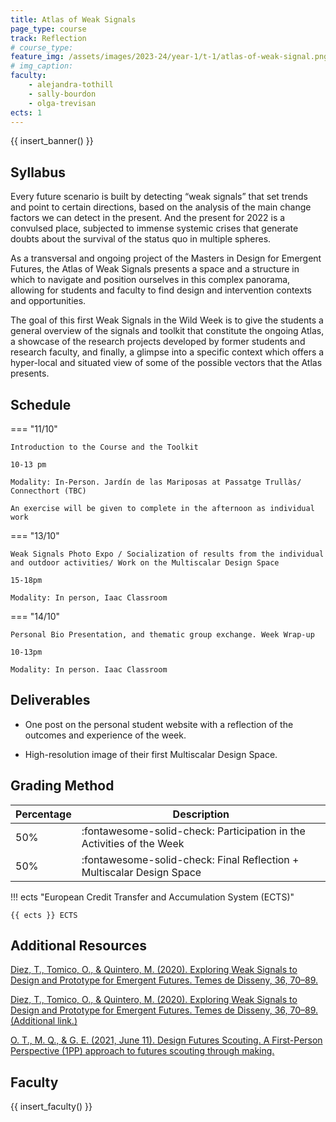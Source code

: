 ```yaml
---
title: Atlas of Weak Signals
page_type: course
track: Reflection
# course_type:
feature_img: /assets/images/2023-24/year-1/t-1/atlas-of-weak-signal.png
# img_caption:
faculty:
    - alejandra-tothill
    - sally-bourdon
    - olga-trevisan
ects: 1
---
```


{{ insert_banner() }}

## Syllabus

Every future scenario is built by detecting “weak signals” that set trends and point to certain directions, based on the analysis of the main change factors we can detect in the present. And the present for 2022 is a convulsed place, subjected to immense systemic crises that generate doubts about the survival of the status quo in multiple spheres.

As a transversal and ongoing project of the Masters in Design for Emergent Futures, the Atlas of Weak Signals presents a space and a structure in which to navigate and position ourselves in this complex panorama, allowing for students and faculty to find design and intervention contexts and opportunities.

The goal of this first Weak Signals in the Wild Week is to give the students a general overview of the signals and toolkit that constitute the ongoing Atlas, a showcase of the research projects developed by former students and research faculty, and finally, a glimpse into a specific context which offers a hyper-local and situated view of some of the possible vectors that the Atlas presents.

## Schedule

=== "11/10"

    Introduction to the Course and the Toolkit

    10-13 pm

    Modality: In-Person. Jardín de las Mariposas at Passatge Trullàs/ Connecthort (TBC)
    
    An exercise will be given to complete in the afternoon as individual work


=== "13/10"

    Weak Signals Photo Expo / Socialization of results from the individual and outdoor activities/ Work on the Multiscalar Design Space

    15-18pm

    Modality: In person, Iaac Classroom


=== "14/10"

    Personal Bio Presentation, and thematic group exchange. Week Wrap-up

    10-13pm

    Modality: In person. Iaac Classroom


## Deliverables

- One post on the personal student website with a reflection of the outcomes and experience of the week.

- High-resolution image of their first Multiscalar Design Space.

## Grading Method

| Percentage  | Description                                                           |
| ----------- | ------------------------------------                                  |
| 50%         | :fontawesome-solid-check: Participation in the Activities of the Week |
| 50%         | :fontawesome-solid-check: Final Reflection + Multiscalar Design Space |

!!! ects "European Credit Transfer and Accumulation System (ECTS)"

    {{ ects }} ECTS

## Additional Resources

[Diez, T., Tomico, O., & Quintero, M. (2020). Exploring Weak Signals to Design and Prototype for Emergent Futures. Temes de Disseny, 36, 70–89.]( https://doi.org/10.46467/tdd36.2020.70-89)

[Diez, T., Tomico, O., & Quintero, M. (2020). Exploring Weak Signals to Design and Prototype for Emergent Futures. Temes de Disseny, 36, 70–89. (Additional link.)](https://www.elisava.net/en/publications/temes-de-disseny-36-design-futures-now-literacies-and-making)

[O. T., M. Q., & G. E. (2021, June 11). Design Futures Scouting. A First-Person Perspective (1PP) approach to futures scouting through making.]( http://www.fuel4design.org/index.php/design-futures-scouting/)

## Faculty

{{ insert_faculty() }}
